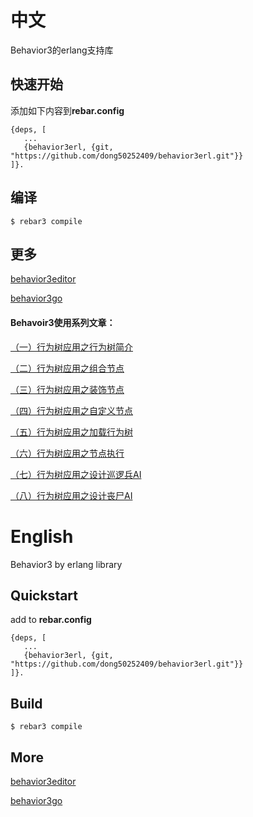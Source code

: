 中文
=====
Behavior3的erlang支持库

快速开始
----
添加如下内容到**rebar.config**

    {deps, [
       ...
       {behavior3erl, {git, "https://github.com/dong50252409/behavior3erl.git"}}
    ]}.

编译
----
    $ rebar3 compile

更多
----
[behavior3editor](https://github.com/behavior3/behavior3editor)

[behavior3go](https://github.com/magicsea/behavior3go)

#### Behavoir3使用系列文章：

[（一）行为树应用之行为树简介](http://note.youdao.com/s/77bGugj9)

[（二）行为树应用之组合节点](http://note.youdao.com/s/XiKlHPIr)

[（三）行为树应用之装饰节点](http://note.youdao.com/s/9Z6zI3YE)

[（四）行为树应用之自定义节点](http://note.youdao.com/s/AcRrY8ig)

[（五）行为树应用之加载行为树](http://note.youdao.com/s/DiqLf0ES)

[（六）行为树应用之节点执行](http://note.youdao.com/s/PI3Wic5D)

[（七）行为树应用之设计巡逻兵AI](http://note.youdao.com/s/HTCGTgAm)

[（八）行为树应用之设计丧尸AI](http://note.youdao.com/s/3wKFxcTw)

English
=====

Behavior3 by erlang library

Quickstart
----
add to **rebar.config**

    {deps, [
       ...
       {behavior3erl, {git, "https://github.com/dong50252409/behavior3erl.git"}}
    ]}.

Build
----

    $ rebar3 compile

More
----

[behavior3editor](https://github.com/behavior3/behavior3editor)

[behavior3go](https://github.com/magicsea/behavior3go)
